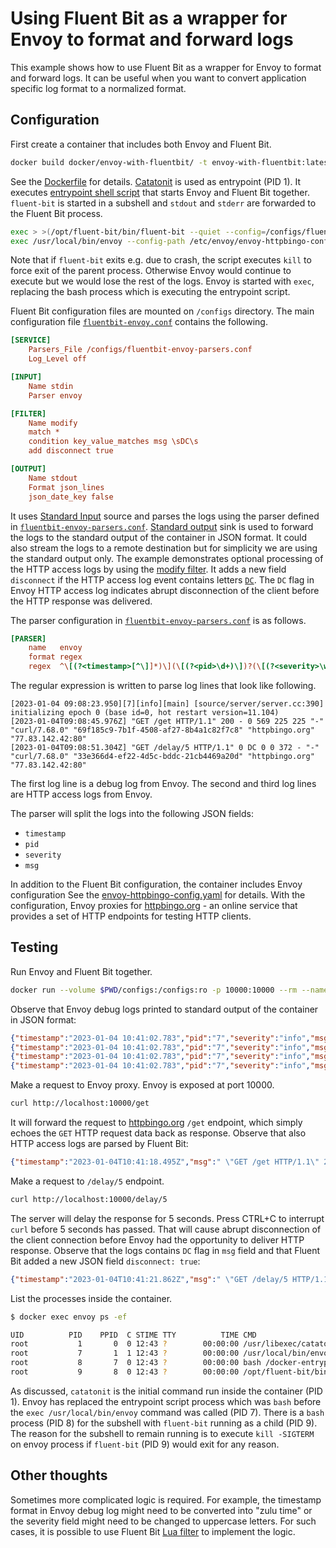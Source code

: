 # Using Fluent Bit as a wrapper for Envoy to format and forward logs

This example shows how to use Fluent Bit as a wrapper for Envoy to format and forward logs.
It can be useful when you want to convert application specific log format to a normalized format.


## Configuration

First create a container that includes both Envoy and Fluent Bit.

```bash
docker build docker/envoy-with-fluentbit/ -t envoy-with-fluentbit:latest
```

See the [Dockerfile](docker/envoy-with-fluentbit/Dockerfile) for details.
[Catatonit](https://github.com/openSUSE/catatonit) is used as entrypoint (PID 1).
It executes [entrypoint shell script](docker/envoy-with-fluentbit/files/docker-entrypoint-with-fluentbit.sh) that starts Envoy and Fluent Bit together.
`fluent-bit` is started in a subshell and `stdout` and `stderr` are forwarded to the Fluent Bit process.

```bash
exec > >(/opt/fluent-bit/bin/fluent-bit --quiet --config=/configs/fluentbit-envoy.conf ; kill -SIGTERM $$ ) 2>&1
exec /usr/local/bin/envoy --config-path /etc/envoy/envoy-httpbingo-config.yaml
```

Note that if `fluent-bit` exits e.g. due to crash, the script executes `kill` to force exit of the parent process.
Otherwise Envoy would continue to execute but we would lose the rest of the logs.
Envoy is started with `exec`, replacing the bash process which is executing the entrypoint script.

Fluent Bit configuration files are mounted on `/configs` directory.
The main configuration file [`fluentbit-envoy.conf`](configs/fluentbit-envoy.conf) contains the following.

```ini
[SERVICE]
    Parsers_File /configs/fluentbit-envoy-parsers.conf
    Log_Level off

[INPUT]
    Name stdin
    Parser envoy

[FILTER]
    Name modify
    match *
    condition key_value_matches msg \sDC\s
    add disconnect true

[OUTPUT]
    Name stdout
    Format json_lines
    json_date_key false
```

It uses [Standard Input](https://docs.fluentbit.io/manual/pipeline/inputs/standard-input) source and parses the logs using the parser defined in [`fluentbit-envoy-parsers.conf`](configs/fluentbit-envoy-parsers.conf).
[Standard output](https://docs.fluentbit.io/manual/pipeline/outputs/standard-output) sink is used to forward the logs to the standard output of the container in JSON format.
It could also stream the logs to a remote destination but for simplicity we are using the standard output only.
The example demonstrates optional processing of the HTTP access logs by using the [modify filter](https://docs.fluentbit.io/manual/pipeline/filters/modify).
It adds a new field `disconnect` if the HTTP access log event contains letters [`DC`](https://www.envoyproxy.io/docs/envoy/latest/configuration/observability/access_log/usage#config-access-log-format-response-flags).
The `DC` flag in Envoy HTTP access log indicates abrupt disconnection of the client before the HTTP response was delivered.

The parser configuration in [`fluentbit-envoy-parsers.conf`](configs/fluentbit-envoy-parsers.conf) is as follows.

```ini
[PARSER]
    name   envoy
    format regex
    regex  ^\[(?<timestamp>[^\]]*)\](\[(?<pid>\d+)\])?(\[(?<severity>\w+)\])?(?<msg>.*)$
```

The regular expression is written to parse log lines that look like following.

```
[2023-01-04 09:08:23.950][7][info][main] [source/server/server.cc:390] initializing epoch 0 (base id=0, hot restart version=11.104)
[2023-01-04T09:08:45.976Z] "GET /get HTTP/1.1" 200 - 0 569 225 225 "-" "curl/7.68.0" "69f185c9-7b1f-4508-af27-8b4a1c82f7c8" "httpbingo.org" "77.83.142.42:80"
[2023-01-04T09:08:51.304Z] "GET /delay/5 HTTP/1.1" 0 DC 0 0 372 - "-" "curl/7.68.0" "33e366d4-ef22-4d5c-bddc-21cb4469a20d" "httpbingo.org" "77.83.142.42:80"
```

The first log line is a debug log from Envoy.
The second and third log lines are HTTP access logs from Envoy.

The parser will split the logs into the following JSON fields:

* `timestamp`
* `pid`
* `severity`
* `msg`


In addition to the Fluent Bit configuration, the container includes Envoy configuration
See the [envoy-httpbingo-config.yaml](docker/envoy-with-fluentbit/files/etc/envoy/envoy-httpbingo-config.yaml) for details.
With the configuration, Envoy proxies for [httpbingo.org](https://httpbingo.org/) - an online service that provides a set of HTTP endpoints for testing HTTP clients.


## Testing

Run Envoy and Fluent Bit together.

```bash
docker run --volume $PWD/configs:/configs:ro -p 10000:10000 --rm --name envoy envoy-with-fluentbit:latest
```

Observe that Envoy debug logs printed to standard output of the container in JSON format:

```json
{"timestamp":"2023-01-04 10:41:02.783","pid":"7","severity":"info","msg":"[main] [source/server/server.cc:390] initializing epoch 0 (base id=0, hot restart version=11.104)"}
{"timestamp":"2023-01-04 10:41:02.783","pid":"7","severity":"info","msg":"[main] [source/server/server.cc:392] statically linked extensions:"}
{"timestamp":"2023-01-04 10:41:02.783","pid":"7","severity":"info","msg":"[main] [source/server/server.cc:394]   envoy.udp_packet_writer: envoy.udp_packet_writer.default, envoy.udp_packet_writer.gso"}
{"timestamp":"2023-01-04 10:41:02.783","pid":"7","severity":"info","msg":"[main] [source/server/server.cc:394]   envoy.matching.network.custom_matchers: envoy.matching.custom_matchers.trie_matcher"}
```

Make a request to Envoy proxy.
Envoy is exposed at port 10000.

```bash
curl http://localhost:10000/get
```

It will forward the request to [httpbingo.org](https://httpbingo.org/) `/get` endpoint, which simply echoes the `GET` HTTP request data back as response.
Observe that also HTTP access logs are parsed by Fluent Bit:

```json
{"timestamp":"2023-01-04T10:41:18.495Z","msg":" \"GET /get HTTP/1.1\" 200 - 0 570 234 230 \"-\" \"curl/7.68.0\" \"b71d1d1b-432d-42c2-83c6-275339c47eea\" \"httpbingo.org\" \"77.83.142.42:80\""}
```

Make a request to `/delay/5` endpoint.

```bash
curl http://localhost:10000/delay/5
```

The server will delay the response for 5 seconds.
Press CTRL+C to interrupt `curl` before 5 seconds has passed.
That will cause abrupt disconnection of the client connection before Envoy had the opportunity to deliver HTTP response.
Observe that the logs contains `DC` flag in `msg` field and that Fluent Bit added a new JSON field `disconnect: true`:

```json
{"timestamp":"2023-01-04T10:41:21.862Z","msg":" \"GET /delay/5 HTTP/1.1\" 0 DC 0 0 508 - \"-\" \"curl/7.68.0\" \"b17b02fe-c89a-44ba-8c8c-02646ed8a4fc\" \"httpbingo.org\" \"77.83.142.42:80\"","disconnect":"true"}
```

List the processes inside the container.

```bash
$ docker exec envoy ps -ef

UID          PID    PPID  C STIME TTY          TIME CMD
root           1       0  0 12:43 ?        00:00:00 /usr/libexec/catatonit/catatonit /docker-entrypoint-with-fluentbit.sh
root           7       1  1 12:43 ?        00:00:00 /usr/local/bin/envoy --config-path /etc/envoy/envoy-httpbingo-config.yaml
root           8       7  0 12:43 ?        00:00:00 bash /docker-entrypoint-with-fluentbit.sh
root           9       8  0 12:43 ?        00:00:00 /opt/fluent-bit/bin/fluent-bit --quiet --config=/configs/fluentbit-envoy.conf
```

As discussed, `catatonit` is the initial command run inside the container (PID 1).
Envoy has replaced the entrypoint script process which was `bash` before the `exec /usr/local/bin/envoy` command was called (PID 7).
There is a `bash` process (PID 8) for the subshell with `fluent-bit` running as a child (PID 9).
The reason for the subshell to remain running is to execute `kill -SIGTERM` on envoy process if `fluent-bit` (PID 9) would exit for any reason.


## Other thoughts

Sometimes more complicated logic is required.
For example, the timestamp format in Envoy debug log might need to be converted into "zulu time" or the severity field might need to be changed to uppercase letters.
For such cases, it is possible to use Fluent Bit [Lua filter](https://docs.fluentbit.io/manual/pipeline/filters/lua) to implement the logic.
